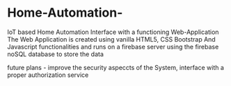 # Home-Automation-
IoT based Home Automation Interface with a functioning Web-Application
The Web Application is created using vanilla HTML5, CSS Bootstrap And Javascript functionalities and runs on a firebase server using the firebase noSQL database to store the data

future plans - improve the security aspeccts of the System, interface with a proper authorization service
